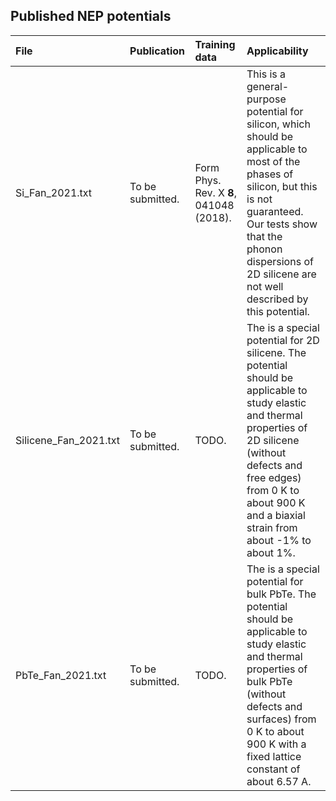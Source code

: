 ## Published NEP potentials 

| File                  | Publication      | Training data                           | Applicability                                                |
| :-------------------- | :--------------- | :-------------------------------------- | :----------------------------------------------------------- |
| Si_Fan_2021.txt       | To be submitted. | Form Phys. Rev. X **8**, 041048 (2018). | This is a general-purpose potential for silicon, which should be applicable to most of the phases of silicon, but this is not guaranteed. Our tests show that the phonon dispersions of 2D silicene are not well described by this potential. |
| Silicene_Fan_2021.txt | To be submitted. | TODO.                                   | The is a special potential for 2D silicene. The potential should be applicable to study elastic and thermal properties of 2D silicene (without defects and free edges) from 0 K to about 900 K and a biaxial strain from about -1% to about 1%. |
| PbTe_Fan_2021.txt     | To be submitted. | TODO.                                   | The is a special potential for bulk PbTe. The potential should be applicable to study elastic and thermal properties of bulk PbTe (without defects and surfaces) from 0 K to about 900 K with a fixed lattice constant of about 6.57 A. |